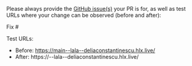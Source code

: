 Please always provide the [GitHub issue(s)](../issues) your PR is for, as well as test URLs where your change can be observed (before and after):

Fix #<gh-issue-id>

Test URLs:
- Before: https://main--lala--deliaconstantinescu.hlx.live/
- After: https://<branch>--lala--deliaconstantinescu.hlx.live/
